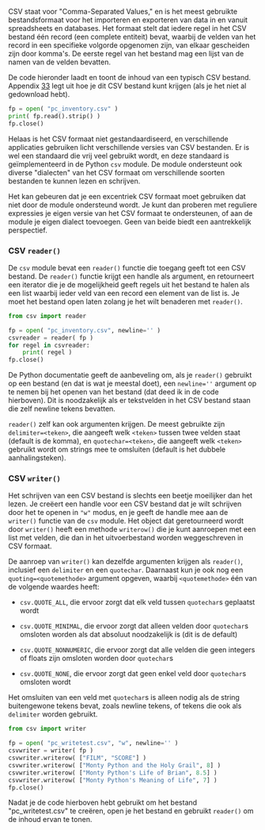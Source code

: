 CSV staat voor "Comma-Separated Values," en is het meest gebruikte
bestandsformaat voor het importeren en exporteren van data in en vanuit
spreadsheets en databases. Het formaat stelt dat iedere regel in het CSV
bestand één record (een complete entiteit) bevat, waarbij de velden van
het record in een specifieke volgorde opgenomen zijn, van elkaar
gescheiden zijn door komma's. De eerste regel van het bestand mag een
lijst van de namen van de velden bevatten.

De code hieronder laadt en toont de inhoud van een typisch CSV bestand.
Appendix
<a href="#ch:testtextfiles" data-reference-type="ref" data-reference="ch:testtextfiles">33</a>
legt uit hoe je dit CSV bestand kunt krijgen (als je het niet al
gedownload hebt).

```python
fp = open( "pc_inventory.csv" )
print( fp.read().strip() )
fp.close()
```

Helaas is het CSV formaat niet gestandaardiseerd, en verschillende
applicaties gebruiken licht verschillende versies van CSV bestanden. Er
is wel een standaard die vrij veel gebruikt wordt, en deze standaard is
geïmplementeerd in de Python `csv` module. De module ondersteunt ook
diverse "dialecten" van het CSV formaat om verschillende soorten
bestanden te kunnen lezen en schrijven.

Het kan gebeuren dat je een excentriek CSV formaat moet gebruiken dat
niet door de module ondersteund wordt. Je kunt dan proberen met
reguliere expressies je eigen versie van het CSV formaat te
ondersteunen, of aan de module je eigen dialect toevoegen. Geen van
beide biedt een aantrekkelijk perspectief.

### CSV `reader()`

De `csv` module bevat een `reader()` functie die toegang geeft tot een
CSV bestand. De `reader()` functie krijgt een handle als argument, en
retourneert een iterator die je de mogelijkheid geeft regels uit het
bestand te halen als een list waarbij ieder veld van een record een
element van de list is. Je moet het bestand open laten zolang je het
wilt benaderen met `reader()`.

```python
from csv import reader

fp = open( "pc_inventory.csv", newline='' )
csvreader = reader( fp )
for regel in csvreader:
    print( regel )
fp.close()
```

De Python documentatie geeft de aanbeveling om, als je `reader()`
gebruikt op een bestand (en dat is wat je meestal doet), een
`newline=''` argument op te nemen bij het openen van het bestand (dat
deed ik in de code hierboven). Dit is noodzakelijk als er tekstvelden in
het CSV bestand staan die zelf newline tekens bevatten.

`reader()` zelf kan ook argumenten krijgen. De meest gebruikte zijn
`delimiter=<teken>`, die aangeeft welk `<teken>` tussen twee velden
staat (default is de komma), en `quotechar=<teken>`, die aangeeft welk
`<teken>` gebruikt wordt om strings mee te omsluiten (default is het
dubbele aanhalingsteken).

### CSV `writer()`

Het schrijven van een CSV bestand is slechts een beetje moeilijker dan
het lezen. Je creëert een handle voor een CSV bestand dat je wilt
schrijven door het te openen in `"w"` modus, en je geeft de handle mee
aan de `writer()` functie van de `csv` module. Het object dat
geretourneerd wordt door `writer()` heeft een methode `writerow()` die
je kunt aanroepen met een list met velden, die dan in het uitvoerbestand
worden weggeschreven in CSV formaat.

De aanroep van `writer()` kan dezelfde argumenten krijgen als
`reader()`, inclusief een `delimiter` en een `quotechar`. Daarnaast kun
je ook nog een `quoting=<quotemethode>` argument opgeven, waarbij
`<quotemethode>` één van de volgende waardes heeft:

-   `csv.QUOTE_ALL`, die ervoor zorgt dat elk veld tussen `quotechar`s
    geplaatst wordt

-   `csv.QUOTE_MINIMAL`, die ervoor zorgt dat alleen velden door
    `quotechar`s omsloten worden als dat absoluut noodzakelijk is (dit
    is de default)

-   `csv.QUOTE_NONNUMERIC`, die ervoor zorgt dat alle velden die geen
    integers of floats zijn omsloten worden door `quotechar`s

-   `csv.QUOTE_NONE`, die ervoor zorgt dat geen enkel veld door
    `quotechar`s omsloten wordt

Het omsluiten van een veld met `quotechar`s is alleen nodig als de
string buitengewone tekens bevat, zoals newline tekens, of tekens die
ook als `delimiter` worden gebruikt.

```python
from csv import writer

fp = open( "pc_writetest.csv", "w", newline='' )
csvwriter = writer( fp )
csvwriter.writerow( ["FILM", "SCORE"] )
csvwriter.writerow( ["Monty Python and the Holy Grail", 8] )
csvwriter.writerow( ["Monty Python's Life of Brian", 8.5] )
csvwriter.writerow( ["Monty Python's Meaning of Life", 7] )
fp.close()
```

Nadat je de code hierboven hebt gebruikt om het bestand
"pc_writetest.csv" te creëren, open je het bestand en gebruikt
`reader()` om de inhoud ervan te tonen.
